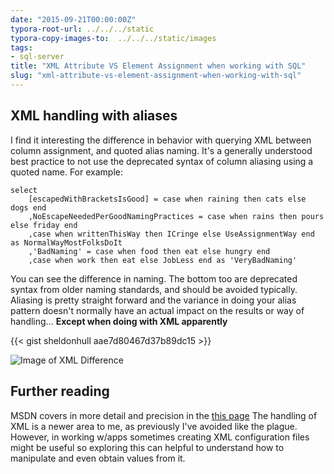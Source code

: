 ```yaml
---
date: "2015-09-21T00:00:00Z"
typora-root-url: ../../../static
typora-copy-images-to:  ../../../static/images
tags:
- sql-server
title: "XML Attribute VS Element Assignment when working with SQL"
slug: "xml-attribute-vs-element-assignment-when-working-with-sql"
---
```


## XML handling with aliases

I find it interesting the difference in behavior with querying XML between column assignment, and quoted alias naming.
It's a generally understood best practice to not use the deprecated syntax of column aliasing using a quoted name. For example:

```
select
    [escapedWithBracketsIsGood] = case when raining then cats else dogs end
    ,NoEscapeNeededPerGoodNamingPractices = case when rains then pours else friday end
    ,case when writtenThisWay then ICringe else UseAssignmentWay end as NormalWayMostFolksDoIt
    ,'BadNaming' = case when food then eat else hungry end
    ,case when work then eat else JobLess end as 'VeryBadNaming'
```
You can see the difference in naming. The bottom too are deprecated syntax from older naming standards, and should be avoided typically. Aliasing is pretty straight forward and the variance in doing your alias pattern doesn't normally have an actual impact on the results or way of handling...
**Except when doing with XML apparently**

{{< gist sheldonhull  aae7d80467d37b89dc15 >}}


![Image of XML Difference](/images/xml-handling-with-aliases_uxvcja.jpg)

## Further reading

MSDN covers in more detail and precision in the [this page](https://msdn.microsoft.com/en-us/library/bb510462.aspx)
The handling of XML is a newer area to me, as previously I've avoided like the plague. However, in working w/apps sometimes creating XML configuration files might be useful so exploring this can helpful to understand how to manipulate and even obtain values from it.
